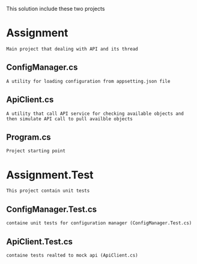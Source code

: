 This solution include these two projects

# Assignment
	Main project that dealing with API and its thread

## ConfigManager.cs
	A utility for loading configuration from appsetting.json file 

## ApiClient.cs
	A utility that call API service for checking available objects and then simulate API call to pull availble objects
	
## Program.cs
	Project starting point


# Assignment.Test
	This project contain unit tests

## ConfigManager.Test.cs
	containe unit tests for configuration manager (ConfigManager.Test.cs)

## ApiClient.Test.cs
	containe tests realted to mock api (ApiClient.cs)